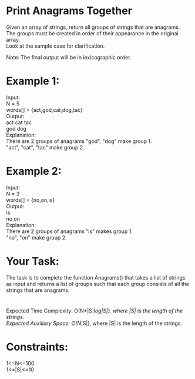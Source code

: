 # Print Anagrams Together

Given an array of strings, return all groups of strings that are anagrams.  
The groups must be created in order of their appearance in the original array.  
Look at the sample case for clarification.  
  
Note: The final output will be in lexicographic order.


# Example 1:

Input:  
N = 5  
words[] = {act,god,cat,dog,tac}  
Output:  
act cat tac  
god dog  
Explanation:  
There are 2 groups of anagrams "god", "dog" make group 1.  
"act", "cat", "tac" make group 2.


# Example 2:

Input:  
N = 3  
words[] = {no,on,is}  
Output:  
is   
no on  
Explanation:  
There are 2 groups of anagrams "is" makes group 1.  
"no", "on" make group 2.

# Your Task:
The task is to complete the function Anagrams() that takes a list of strings as input and returns a list of groups such that each group consists of all the strings that are anagrams.

#
Expected Time Complexity: O(N*|S|*log|S|), where |S| is the length of the strings.  
Expected Auxiliary Space: O(N*|S|), where |S| is the length of the strings.


# Constraints:
1<=N<=100  
1<=|S|<=10